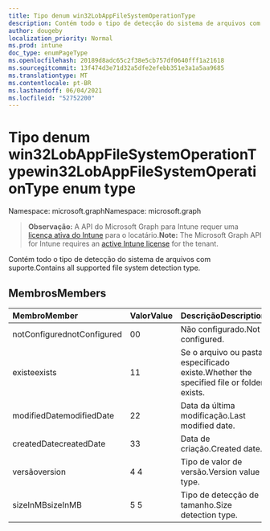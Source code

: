 ```yaml
---
title: Tipo denum win32LobAppFileSystemOperationType
description: Contém todo o tipo de detecção do sistema de arquivos com suporte.
author: dougeby
localization_priority: Normal
ms.prod: intune
doc_type: enumPageType
ms.openlocfilehash: 20189d8adc65c2f38e5cb757df0640fff1a21618
ms.sourcegitcommit: 13f474d3e71d32a5dfe2efebb351e3a1a5aa9685
ms.translationtype: MT
ms.contentlocale: pt-BR
ms.lasthandoff: 06/04/2021
ms.locfileid: "52752200"
---
```

# <a name="win32lobappfilesystemoperationtype-enum-type"></a><span data-ttu-id="7a813-103">Tipo denum win32LobAppFileSystemOperationType</span><span class="sxs-lookup"><span data-stu-id="7a813-103">win32LobAppFileSystemOperationType enum type</span></span>

<span data-ttu-id="7a813-104">Namespace: microsoft.graph</span><span class="sxs-lookup"><span data-stu-id="7a813-104">Namespace: microsoft.graph</span></span>

> <span data-ttu-id="7a813-105">**Observação:** A API do Microsoft Graph para Intune requer uma [licença ativa do Intune](https://go.microsoft.com/fwlink/?linkid=839381) para o locatário.</span><span class="sxs-lookup"><span data-stu-id="7a813-105">**Note:** The Microsoft Graph API for Intune requires an [active Intune license](https://go.microsoft.com/fwlink/?linkid=839381) for the tenant.</span></span>

<span data-ttu-id="7a813-106">Contém todo o tipo de detecção do sistema de arquivos com suporte.</span><span class="sxs-lookup"><span data-stu-id="7a813-106">Contains all supported file system detection type.</span></span>

## <a name="members"></a><span data-ttu-id="7a813-107">Membros</span><span class="sxs-lookup"><span data-stu-id="7a813-107">Members</span></span>
|<span data-ttu-id="7a813-108">Membro</span><span class="sxs-lookup"><span data-stu-id="7a813-108">Member</span></span>|<span data-ttu-id="7a813-109">Valor</span><span class="sxs-lookup"><span data-stu-id="7a813-109">Value</span></span>|<span data-ttu-id="7a813-110">Descrição</span><span class="sxs-lookup"><span data-stu-id="7a813-110">Description</span></span>|
|:---|:---|:---|
|<span data-ttu-id="7a813-111">notConfigured</span><span class="sxs-lookup"><span data-stu-id="7a813-111">notConfigured</span></span>|<span data-ttu-id="7a813-112">0</span><span class="sxs-lookup"><span data-stu-id="7a813-112">0</span></span>|<span data-ttu-id="7a813-113">Não configurado.</span><span class="sxs-lookup"><span data-stu-id="7a813-113">Not configured.</span></span>|
|<span data-ttu-id="7a813-114">existe</span><span class="sxs-lookup"><span data-stu-id="7a813-114">exists</span></span>|<span data-ttu-id="7a813-115">1</span><span class="sxs-lookup"><span data-stu-id="7a813-115">1</span></span>|<span data-ttu-id="7a813-116">Se o arquivo ou pasta especificado existe.</span><span class="sxs-lookup"><span data-stu-id="7a813-116">Whether the specified file or folder exists.</span></span>|
|<span data-ttu-id="7a813-117">modifiedDate</span><span class="sxs-lookup"><span data-stu-id="7a813-117">modifiedDate</span></span>|<span data-ttu-id="7a813-118">2</span><span class="sxs-lookup"><span data-stu-id="7a813-118">2</span></span>|<span data-ttu-id="7a813-119">Data da última modificação.</span><span class="sxs-lookup"><span data-stu-id="7a813-119">Last modified date.</span></span>|
|<span data-ttu-id="7a813-120">createdDate</span><span class="sxs-lookup"><span data-stu-id="7a813-120">createdDate</span></span>|<span data-ttu-id="7a813-121">3</span><span class="sxs-lookup"><span data-stu-id="7a813-121">3</span></span>|<span data-ttu-id="7a813-122">Data de criação.</span><span class="sxs-lookup"><span data-stu-id="7a813-122">Created date.</span></span>|
|<span data-ttu-id="7a813-123">versão</span><span class="sxs-lookup"><span data-stu-id="7a813-123">version</span></span>|<span data-ttu-id="7a813-124">4 </span><span class="sxs-lookup"><span data-stu-id="7a813-124">4</span></span>|<span data-ttu-id="7a813-125">Tipo de valor de versão.</span><span class="sxs-lookup"><span data-stu-id="7a813-125">Version value type.</span></span>|
|<span data-ttu-id="7a813-126">sizeInMB</span><span class="sxs-lookup"><span data-stu-id="7a813-126">sizeInMB</span></span>|<span data-ttu-id="7a813-127">5 </span><span class="sxs-lookup"><span data-stu-id="7a813-127">5</span></span>|<span data-ttu-id="7a813-128">Tipo de detecção de tamanho.</span><span class="sxs-lookup"><span data-stu-id="7a813-128">Size detection type.</span></span>|




